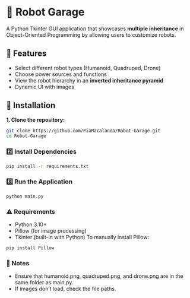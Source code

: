 # 🤖 Robot Garage  

A Python Tkinter GUI application that showcases **multiple inheritance** in Object-Oriented Programming by allowing users to customize robots.

## 🚀 Features  
- Select different robot types (Humanoid, Quadruped, Drone)  
- Choose power sources and functions  
- View the robot hierarchy in an **inverted inheritance pyramid**  
- Dynamic UI with images  

## 🔧 Installation  

**1. Clone the repository:**  
```sh
git clone https://github.com/PiaMacalanda/Robot-Garage.git
cd Robot-Garage
```

### 2️⃣ Install Dependencies
```sh
pip install -r requirements.txt
```

### 3️⃣ Run the Application
```sh
python main.py
```

### ⚠️ Requirements
- Python 3.10+
- Pillow (for image processing)
- Tkinter (built-in with Python)
To manually install Pillow:
```sh
pip install Pillow
```

### 📝 Notes
- Ensure that humanoid.png, quadruped.png, and drone.png are in the same folder as main.py.
- If images don’t load, check the file paths.
